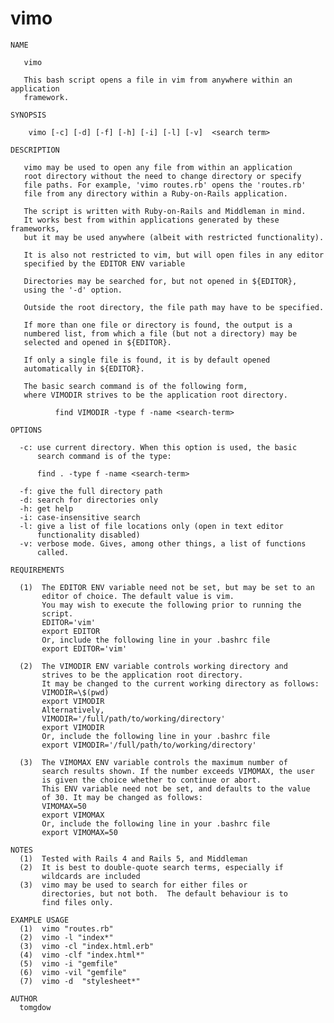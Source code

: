 # vimo

    NAME

       vimo

       This bash script opens a file in vim from anywhere within an application
       framework.  

    SYNOPSIS

        vimo [-c] [-d] [-f] [-h] [-i] [-l] [-v]  <search term>

    DESCRIPTION

       vimo may be used to open any file from within an application 
       root directory without the need to change directory or specify 
       file paths. For example, 'vimo routes.rb' opens the 'routes.rb' 
       file from any directory within a Ruby-on-Rails application.  

       The script is written with Ruby-on-Rails and Middleman in mind. 
       It works best from within applications generated by these frameworks,
       but it may be used anywhere (albeit with restricted functionality).

       It is also not restricted to vim, but will open files in any editor
       specified by the EDITOR ENV variable

       Directories may be searched for, but not opened in ${EDITOR}, 
       using the '-d' option.

       Outside the root directory, the file path may have to be specified.

       If more than one file or directory is found, the output is a 
       numbered list, from which a file (but not a directory) may be 
       selected and opened in ${EDITOR}. 

       If only a single file is found, it is by default opened 
       automatically in ${EDITOR}.

       The basic search command is of the following form, 
       where VIMODIR strives to be the application root directory.

		      find VIMODIR -type f -name <search-term> 

    OPTIONS 

      -c: use current directory. When this option is used, the basic 
          search command is of the type:
         
          find . -type f -name <search-term>
       
      -f: give the full directory path
      -d: search for directories only
      -h: get help
      -i: case-insensitive search
      -l: give a list of file locations only (open in text editor 
          functionality disabled) 
      -v: verbose mode. Gives, among other things, a list of functions
          called. 

    REQUIREMENTS
      
      (1)  The EDITOR ENV variable need not be set, but may be set to an
           editor of choice. The default value is vim.
           You may wish to execute the following prior to running the
           script. 
           EDITOR='vim'
           export EDITOR
           Or, include the following line in your .bashrc file
           export EDITOR='vim'

      (2)  The VIMODIR ENV variable controls working directory and
           strives to be the application root directory.
           It may be changed to the current working directory as follows:
           VIMODIR=\$(pwd) 
           export VIMODIR
           Alternatively,
           VIMODIR='/full/path/to/working/directory' 
           export VIMODIR
           Or, include the following line in your .bashrc file
           export VIMODIR='/full/path/to/working/directory'
     
      (3)  The VIMOMAX ENV variable controls the maximum number of 
           search results shown. If the number exceeds VIMOMAX, the user
           is given the choice whether to continue or abort.
           This ENV variable need not be set, and defaults to the value
           of 30. It may be changed as follows:
           VIMOMAX=50
           export VIMOMAX
           Or, include the following line in your .bashrc file
           export VIMOMAX=50

    NOTES
      (1)  Tested with Rails 4 and Rails 5, and Middleman 
      (2)  It is best to double-quote search terms, especially if 
           wildcards are included 
      (3)  vimo may be used to search for either files or 
           directories, but not both.  The default behaviour is to 
           find files only.

    EXAMPLE USAGE
      (1)  vimo "routes.rb"  
      (2)  vimo -l "index*"   
      (3)  vimo -cl "index.html.erb" 
      (4)  vimo -clf "index.html*" 
      (5)  vimo -i "gemfile" 
      (6)  vimo -vil "gemfile" 
      (7)  vimo -d  "stylesheet*" 

    AUTHOR
      tomgdow
